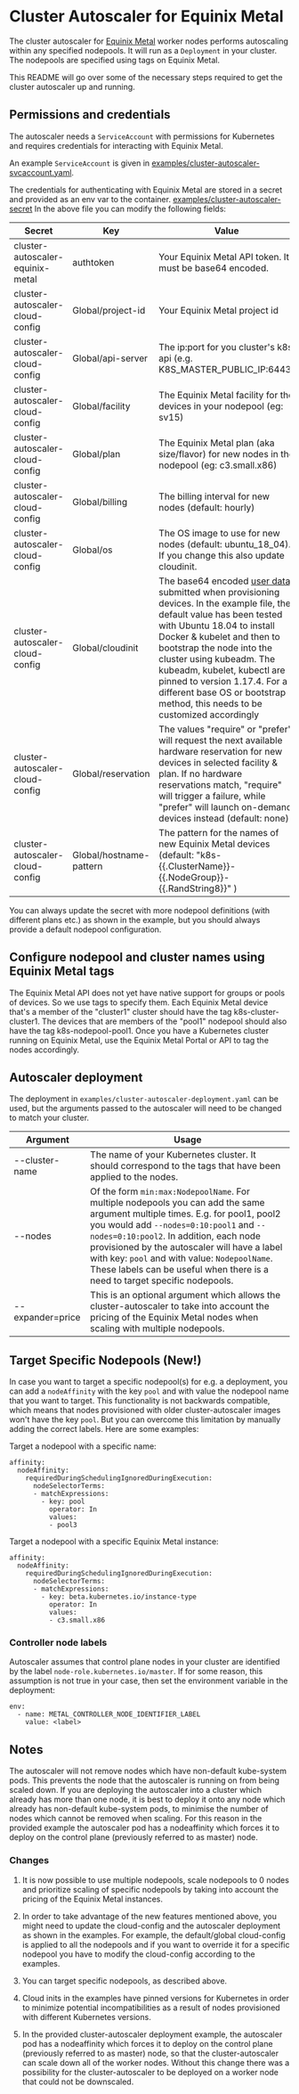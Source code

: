 <!--TODO: Remove "previously referred to as master" references from this doc once this terminology is fully removed from k8s-->
# Cluster Autoscaler for Equinix Metal

The cluster autoscaler for [Equinix Metal](https://metal.equinix.com) worker nodes performs
autoscaling within any specified nodepools. It will run as a `Deployment` in
your cluster. The nodepools are specified using tags on Equinix Metal.

This README will go over some of the necessary steps required to get
the cluster autoscaler up and running.

## Permissions and credentials

The autoscaler needs a `ServiceAccount` with permissions for Kubernetes and
requires credentials for interacting with Equinix Metal.

An example `ServiceAccount` is given in [examples/cluster-autoscaler-svcaccount.yaml](examples/cluster-autoscaler-svcaccount.yaml).

The credentials for authenticating with Equinix Metal are stored in a secret and
provided as an env var to the container. [examples/cluster-autoscaler-secret](examples/cluster-autoscaler-secret.yaml)
In the above file you can modify the following fields:

| Secret                           | Key                     | Value                        |
|----------------------------------|-------------------------|------------------------------------------------------------------------------------------------------------------------------------|
| cluster-autoscaler-equinix-metal | authtoken               | Your Equinix Metal API token. It must be base64 encoded.                                                                                 |
| cluster-autoscaler-cloud-config  | Global/project-id       | Your Equinix Metal project id                                                                                                             |
| cluster-autoscaler-cloud-config  | Global/api-server       | The ip:port for you cluster's k8s api (e.g. K8S_MASTER_PUBLIC_IP:6443)                                                             |
| cluster-autoscaler-cloud-config  | Global/facility         | The Equinix Metal facility for the devices in your nodepool (eg: sv15)                                                                    |
| cluster-autoscaler-cloud-config  | Global/plan             | The Equinix Metal plan (aka size/flavor) for new nodes in the nodepool (eg: c3.small.x86)                                                 |
| cluster-autoscaler-cloud-config  | Global/billing          | The billing interval for new nodes (default: hourly)                                                                               |
| cluster-autoscaler-cloud-config  | Global/os               | The OS image to use for new nodes (default: ubuntu_18_04). If you change this also update cloudinit.                               |
| cluster-autoscaler-cloud-config  | Global/cloudinit        | The base64 encoded [user data](https://metal.equinix.com/developers/docs/servers/user-data/) submitted when provisioning devices. In the example file, the default value has been tested with Ubuntu 18.04 to install Docker & kubelet and then to bootstrap the node into the cluster using kubeadm. The kubeadm, kubelet, kubectl are pinned to version 1.17.4. For a different base OS or bootstrap method, this needs to be customized accordingly|
| cluster-autoscaler-cloud-config  | Global/reservation      | The values "require" or "prefer" will request the next available hardware reservation for new devices in selected facility & plan. If no hardware reservations match, "require" will trigger a failure, while "prefer" will launch on-demand devices instead (default: none)  |
| cluster-autoscaler-cloud-config  | Global/hostname-pattern | The pattern for the names of new Equinix Metal devices (default: "k8s-{{.ClusterName}}-{{.NodeGroup}}-{{.RandString8}}" )                  |

You can always update the secret with more nodepool definitions (with different plans etc.) as shown in the example, but you should always provide a default nodepool configuration.

## Configure nodepool and cluster names using Equinix Metal tags

The Equinix Metal API does not yet have native support for groups or pools of devices. So we use tags to specify them. Each Equinix Metal device that's a member of the "cluster1" cluster should have the tag k8s-cluster-cluster1. The devices that are members of the "pool1" nodepool should also have the tag k8s-nodepool-pool1. Once you have a Kubernetes cluster running on Equinix Metal, use the Equinix Metal Portal or API to tag the nodes accordingly.

## Autoscaler deployment

The deployment in `examples/cluster-autoscaler-deployment.yaml` can be used,
but the arguments passed to the autoscaler will need to be changed
to match your cluster.

| Argument              | Usage                                                                                                      |
|-----------------------|------------------------------------------------------------------------------------------------------------|
| --cluster-name        | The name of your Kubernetes cluster. It should correspond to the tags that have been applied to the nodes. |
| --nodes               | Of the form `min:max:NodepoolName`. For multiple nodepools you can add the same argument multiple times. E.g. for pool1, pool2 you would add `--nodes=0:10:pool1` and `--nodes=0:10:pool2`. In addition, each node provisioned by the autoscaler will have a label with key: `pool` and with value: `NodepoolName`. These labels can be useful when there is a need to target specific nodepools. |
| --expander=price      |  This is an optional argument which allows the cluster-autoscaler to take into account the pricing of the Equinix Metal nodes when scaling with multiple nodepools. |

## Target Specific Nodepools (New!)

In case you want to target a specific nodepool(s) for e.g. a deployment, you can add a `nodeAffinity` with the key `pool` and with value the nodepool name that you want to target. This functionality is not backwards compatible, which means that nodes provisioned with older cluster-autoscaler images won't have the key `pool`. But you can overcome this limitation by manually adding the correct labels. Here are some examples:

Target a nodepool with a specific name:
```
affinity:
  nodeAffinity:
    requiredDuringSchedulingIgnoredDuringExecution:
      nodeSelectorTerms:
      - matchExpressions:
        - key: pool
          operator: In
          values:
          - pool3
```
Target a nodepool with a specific Equinix Metal instance:
```
affinity:
  nodeAffinity:
    requiredDuringSchedulingIgnoredDuringExecution:
      nodeSelectorTerms:
      - matchExpressions:
        - key: beta.kubernetes.io/instance-type
          operator: In
          values:
          - c3.small.x86
```

### Controller node labels

Autoscaler assumes that control plane nodes in your cluster are identified by the label
`node-role.kubernetes.io/master`. If for some reason, this assumption is not true in your case, then set the
environment variable in the deployment:

```
env:
  - name: METAL_CONTROLLER_NODE_IDENTIFIER_LABEL
    value: <label>
```

## Notes

The autoscaler will not remove nodes which have non-default kube-system pods.
This prevents the node that the autoscaler is running on from being scaled down.
If you are deploying the autoscaler into a cluster which already has more than one node,
it is best to deploy it onto any node which already has non-default kube-system pods,
to minimise the number of nodes which cannot be removed when scaling. For this reason in
the provided example the autoscaler pod has a nodeaffinity which forces it to deploy on
the control plane (previously referred to as master) node.

### Changes

1. It is now possible to use multiple nodepools, scale nodepools to 0 nodes and prioritize scaling of specific nodepools by taking into account the pricing of the Equinix Metal instances.

2. In order to take advantage of the new features mentioned above, you might need to update the cloud-config and the autoscaler deployment as shown in the examples. For example, the default/global cloud-config is applied to all the nodepools and if you want to override it for a specific nodepool you have to modify the cloud-config according to the examples.

3. You can target specific nodepools, as described above.

4. Cloud inits in the examples have pinned versions for Kubernetes in order to minimize potential incompatibilities as a result of nodes provisioned with different Kubernetes versions.

5. In the provided cluster-autoscaler deployment example, the autoscaler pod has a nodeaffinity which forces it to deploy on the control plane (previously referred to as master) node, so that the cluster-autoscaler can scale down all of the worker nodes. Without this change there was a possibility for the cluster-autoscaler to be deployed on a worker node that could not be downscaled.
